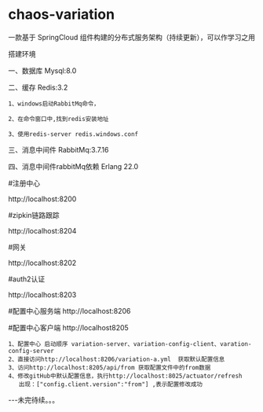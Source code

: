 # chaos-variation

一款基于 SpringCloud 组件构建的分布式服务架构（持续更新），可以作学习之用

搭建环境

一、数据库 Mysql:8.0

二、缓存   Redis:3.2

    1、windows启动RabbitMq命令，
    
    2、在命令窗口中,找到redis安装地址
    
    3、使用redis-server redis.windows.conf
    
三、消息中间件 RabbitMq:3.7.16

四、消息中间件rabbitMq依赖 Erlang 22.0

#注册中心

http://localhost:8200

#zipkin链路跟踪

http://localhost:8204

#网关

http://localhost:8202

#auth2认证

http://localhost:8203

#配置中心服务端
http://localhost:8206

#配置中心客户端
http://localhost8205
    
    1、配置中心 启动顺序 variation-server、variation-config-client、varation-config-server
    2、直接访问http://localhost:8206/variation-a.yml  获取默认配置信息
    3、访问http://localhost:8205/api/from 获取配置文件中的from数据
    4、修改gitHub中默认配置信息，执行http://localhost:8025/actuator/refresh
       出现：["config.client.version":"from"] ,表示配置修改成功
       
       
       
---未完待续。。。       






